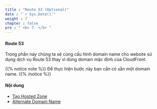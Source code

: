 ```yaml
---
title : "Route 53 (Optional)"
date : "`r Sys.Date()`" 
weight : 7 
chapter : false
pre : " <b> 7. </b> "
---
```


#### Route 53
Trong phần này chúng ta sẽ cùng cấu hình domain name cho website sử dụng dịch vụ Route 53 thay vì dùng domain mặc định của CloudFront.

{{% notice note %}}
Để thực hiện bước này bạn cần có sẵn một domain name.
{{% /notice %}}

#### Nội dung

- [Tạo Hosted Zone](7.1-setup-hosted-zone/)
- [Alternate Domain Name](7.2-cname-cloudfront/)
